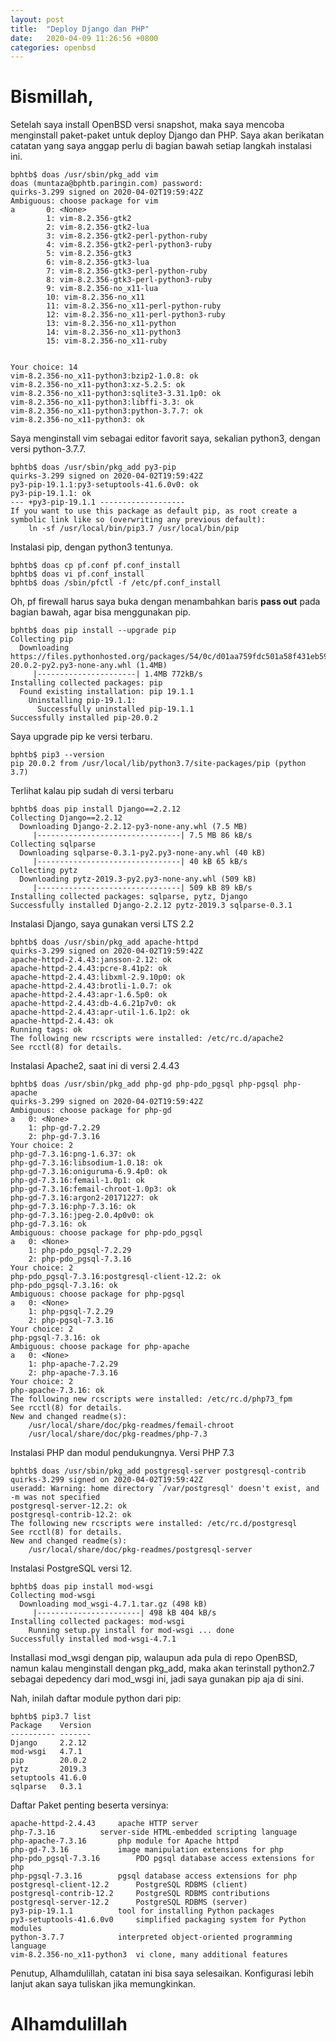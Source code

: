 ```yaml
---
layout: post
title:  "Deploy Django dan PHP"
date:   2020-04-09 11:26:56 +0800
categories: openbsd
---
```


# Bismillah,

Setelah saya install OpenBSD versi snapshot, maka saya mencoba menginstall
paket-paket untuk deploy Django dan PHP. Saya akan berikatan catatan yang
saya anggap perlu di bagian bawah setiap langkah instalasi ini.


```text
bphtb$ doas /usr/sbin/pkg_add vim
doas (muntaza@bphtb.paringin.com) password:
quirks-3.299 signed on 2020-04-02T19:59:42Z
Ambiguous: choose package for vim
a       0: <None>
        1: vim-8.2.356-gtk2
        2: vim-8.2.356-gtk2-lua
        3: vim-8.2.356-gtk2-perl-python-ruby
        4: vim-8.2.356-gtk2-perl-python3-ruby
        5: vim-8.2.356-gtk3
        6: vim-8.2.356-gtk3-lua
        7: vim-8.2.356-gtk3-perl-python-ruby
        8: vim-8.2.356-gtk3-perl-python3-ruby
        9: vim-8.2.356-no_x11-lua
        10: vim-8.2.356-no_x11
        11: vim-8.2.356-no_x11-perl-python-ruby
        12: vim-8.2.356-no_x11-perl-python3-ruby
        13: vim-8.2.356-no_x11-python
        14: vim-8.2.356-no_x11-python3
        15: vim-8.2.356-no_x11-ruby


Your choice: 14
vim-8.2.356-no_x11-python3:bzip2-1.0.8: ok
vim-8.2.356-no_x11-python3:xz-5.2.5: ok
vim-8.2.356-no_x11-python3:sqlite3-3.31.1p0: ok
vim-8.2.356-no_x11-python3:libffi-3.3: ok
vim-8.2.356-no_x11-python3:python-3.7.7: ok
vim-8.2.356-no_x11-python3: ok
```

Saya menginstall vim sebagai editor favorit saya, sekalian python3, dengan
versi python-3.7.7.

```text
bphtb$ doas /usr/sbin/pkg_add py3-pip
quirks-3.299 signed on 2020-04-02T19:59:42Z
py3-pip-19.1.1:py3-setuptools-41.6.0v0: ok
py3-pip-19.1.1: ok
--- +py3-pip-19.1.1 -------------------
If you want to use this package as default pip, as root create a
symbolic link like so (overwriting any previous default):
    ln -sf /usr/local/bin/pip3.7 /usr/local/bin/pip
```

Instalasi pip, dengan python3 tentunya.


```text
bphtb$ doas cp pf.conf pf.conf_install
bphtb$ doas vi pf.conf_install
bphtb$ doas /sbin/pfctl -f /etc/pf.conf_install
```

Oh, pf firewall harus saya buka dengan menambahkan baris __pass out__
pada bagian bawah, agar bisa menggunakan pip.

```text
bphtb$ doas pip install --upgrade pip
Collecting pip
  Downloading https://files.pythonhosted.org/packages/54/0c/d01aa759fdc501a58f431eb594a17495f15b88da142ce14b5845662c13f3/pip-20.0.2-py2.py3-none-any.whl (1.4MB)
     |----------------------| 1.4MB 772kB/s
Installing collected packages: pip
  Found existing installation: pip 19.1.1
    Uninstalling pip-19.1.1:
      Successfully uninstalled pip-19.1.1
Successfully installed pip-20.0.2
```

Saya upgrade pip ke versi terbaru.

```text
bphtb$ pip3 --version
pip 20.0.2 from /usr/local/lib/python3.7/site-packages/pip (python 3.7)
```

Terlihat kalau pip sudah di versi terbaru

```text
bphtb$ doas pip install Django==2.2.12
Collecting Django==2.2.12
  Downloading Django-2.2.12-py3-none-any.whl (7.5 MB)
     |--------------------------------| 7.5 MB 86 kB/s
Collecting sqlparse
  Downloading sqlparse-0.3.1-py2.py3-none-any.whl (40 kB)
     |--------------------------------| 40 kB 65 kB/s
Collecting pytz
  Downloading pytz-2019.3-py2.py3-none-any.whl (509 kB)
     |--------------------------------| 509 kB 89 kB/s
Installing collected packages: sqlparse, pytz, Django
Successfully installed Django-2.2.12 pytz-2019.3 sqlparse-0.3.1
```

Instalasi Django, saya gunakan versi LTS 2.2

```text
bphtb$ doas /usr/sbin/pkg_add apache-httpd
quirks-3.299 signed on 2020-04-02T19:59:42Z
apache-httpd-2.4.43:jansson-2.12: ok
apache-httpd-2.4.43:pcre-8.41p2: ok
apache-httpd-2.4.43:libxml-2.9.10p0: ok
apache-httpd-2.4.43:brotli-1.0.7: ok
apache-httpd-2.4.43:apr-1.6.5p0: ok
apache-httpd-2.4.43:db-4.6.21p7v0: ok
apache-httpd-2.4.43:apr-util-1.6.1p2: ok
apache-httpd-2.4.43: ok
Running tags: ok
The following new rcscripts were installed: /etc/rc.d/apache2
See rcctl(8) for details.
```

Instalasi Apache2, saat ini di versi 2.4.43

```text
bphtb$ doas /usr/sbin/pkg_add php-gd php-pdo_pgsql php-pgsql php-apache
quirks-3.299 signed on 2020-04-02T19:59:42Z
Ambiguous: choose package for php-gd
a	0: <None>
	1: php-gd-7.2.29
	2: php-gd-7.3.16
Your choice: 2
php-gd-7.3.16:png-1.6.37: ok
php-gd-7.3.16:libsodium-1.0.18: ok
php-gd-7.3.16:oniguruma-6.9.4p0: ok
php-gd-7.3.16:femail-1.0p1: ok
php-gd-7.3.16:femail-chroot-1.0p3: ok
php-gd-7.3.16:argon2-20171227: ok
php-gd-7.3.16:php-7.3.16: ok
php-gd-7.3.16:jpeg-2.0.4p0v0: ok
php-gd-7.3.16: ok
Ambiguous: choose package for php-pdo_pgsql
a	0: <None>
	1: php-pdo_pgsql-7.2.29
	2: php-pdo_pgsql-7.3.16
Your choice: 2
php-pdo_pgsql-7.3.16:postgresql-client-12.2: ok
php-pdo_pgsql-7.3.16: ok
Ambiguous: choose package for php-pgsql
a	0: <None>
	1: php-pgsql-7.2.29
	2: php-pgsql-7.3.16
Your choice: 2
php-pgsql-7.3.16: ok
Ambiguous: choose package for php-apache
a	0: <None>
	1: php-apache-7.2.29
	2: php-apache-7.3.16
Your choice: 2
php-apache-7.3.16: ok
The following new rcscripts were installed: /etc/rc.d/php73_fpm
See rcctl(8) for details.
New and changed readme(s):
	/usr/local/share/doc/pkg-readmes/femail-chroot
	/usr/local/share/doc/pkg-readmes/php-7.3
```

Instalasi PHP dan modul pendukungnya. Versi PHP 7.3


```text
bphtb$ doas /usr/sbin/pkg_add postgresql-server postgresql-contrib
quirks-3.299 signed on 2020-04-02T19:59:42Z
useradd: Warning: home directory `/var/postgresql' doesn't exist, and -m was not specified
postgresql-server-12.2: ok
postgresql-contrib-12.2: ok
The following new rcscripts were installed: /etc/rc.d/postgresql
See rcctl(8) for details.
New and changed readme(s):
	/usr/local/share/doc/pkg-readmes/postgresql-server
```

Instalasi PostgreSQL versi 12.

```text
bphtb$ doas pip install mod-wsgi
Collecting mod-wsgi
  Downloading mod_wsgi-4.7.1.tar.gz (498 kB)
     |-----------------------| 498 kB 404 kB/s
Installing collected packages: mod-wsgi
    Running setup.py install for mod-wsgi ... done
Successfully installed mod-wsgi-4.7.1
```

Installasi mod_wsgi dengan pip, walaupun ada pula di repo OpenBSD,
namun kalau menginstall dengan pkg_add, maka akan terinstall python2.7
sebagai depedency dari mod_wsgi ini, jadi saya gunakan pip aja di sini.


Nah, inilah daftar module python dari pip:

```text
bphtb$ pip3.7 list
Package    Version
---------- -------
Django     2.2.12
mod-wsgi   4.7.1
pip        20.0.2
pytz       2019.3
setuptools 41.6.0
sqlparse   0.3.1
```

Daftar Paket penting beserta versinya:


```text
apache-httpd-2.4.43		apache HTTP server
php-7.3.16			server-side HTML-embedded scripting language
php-apache-7.3.16		php module for Apache httpd
php-gd-7.3.16			image manipulation extensions for php
php-pdo_pgsql-7.3.16		PDO pgsql database access extensions for php
php-pgsql-7.3.16		pgsql database access extensions for php
postgresql-client-12.2		PostgreSQL RDBMS (client)
postgresql-contrib-12.2		PostgreSQL RDBMS contributions
postgresql-server-12.2		PostgreSQL RDBMS (server)
py3-pip-19.1.1			tool for installing Python packages
py3-setuptools-41.6.0v0		simplified packaging system for Python modules
python-3.7.7			interpreted object-oriented programming language
vim-8.2.356-no_x11-python3	vi clone, many additional features
```


Penutup, Alhamdulillah, catatan ini bisa saya selesaikan. Konfigurasi lebih
lanjut akan saya tuliskan jika memungkinkan.


# Alhamdulillah
